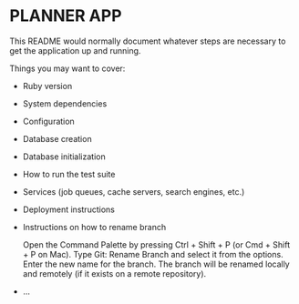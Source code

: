 # PLANNER APP

This README would normally document whatever steps are necessary to get the
application up and running.

Things you may want to cover:

* Ruby version

* System dependencies

* Configuration

* Database creation

* Database initialization

* How to run the test suite

* Services (job queues, cache servers, search engines, etc.)

* Deployment instructions

* Instructions on how to rename branch

  Open the Command Palette by pressing Ctrl + Shift + P (or Cmd + Shift + P on Mac).
  Type Git: Rename Branch and select it from the options.
  Enter the new name for the branch.
  The branch will be renamed locally and remotely (if it exists on a remote repository).

* ...
